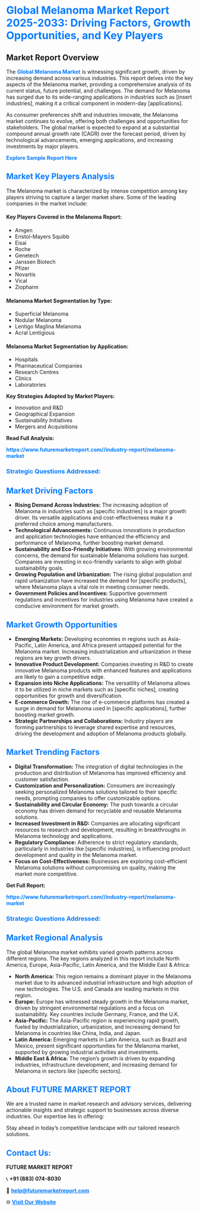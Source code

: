 <h1 style="color: #007BFF;">Global Melanoma Market Report 2025-2033: Driving Factors, Growth Opportunities, and Key Players</h1>

<section id="overview">
<h2>Market Report Overview</h2>
<p>The <a href="https://www.futuremarketreport.com//industry-report/melanoma-market" style="color: #007BFF; text-decoration: none;"><strong>Global Melanoma Market</strong></a> is witnessing significant growth, driven by increasing demand across various industries. This report delves into the key aspects of the Melanoma market, providing a comprehensive analysis of its current status, future potential, and challenges. The demand for Melanoma has surged due to its wide-ranging applications in industries such as [insert industries], making it a critical component in modern-day [applications].</p>
<p>As consumer preferences shift and industries innovate, the Melanoma market continues to evolve, offering both challenges and opportunities for stakeholders. The global market is expected to expand at a substantial compound annual growth rate (CAGR) over the forecast period, driven by technological advancements, emerging applications, and increasing investments by major players.</p>
</section>

<section id="overview">
<p><a href="https://www.futuremarketreport.com//request-sample/reportId=63642" style="color: #007BFF; text-decoration: none;"><strong>Explore Sample Report Here</strong></a></p>
</section>

<section id="key-players">
<h2 style="color: #007BFF;">Market Key Players Analysis</h2>
<p>The Melanoma market is characterized by intense competition among key players striving to capture a larger market share. Some of the leading companies in the market include:</p>
<h4>Key Players Covered in the Melanoma Report:</h4>
<ul><li>Amgen</li><li>Eristol-Mayers Squibb</li><li>Eisai</li><li>Roche</li><li>Genetech</li><li>Janssen Biotech</li><li>Pfizer</li><li>Novartis</li><li>Vical</li><li>Ziopharm</li></ul>
<h4>Melanoma Market Segmentation by Type:</h4>
<ul><li>Superficial Melanoma</li><li>Nodular Melanoma</li><li>Lentigo Maglina Melanoma</li><li>Acral Lentigious</li></ul>

<h4>Melanoma Market Segmentation by Application:</h4>
<ul><li>Hospitals</li><li>Pharmaceutical Companies</li><li>Research Centres</li><li>Clinics</li><li>Laboratories</li></ul>
<p><strong>Key Strategies Adopted by Market Players:</strong></p>
<ul>
<li>Innovation and R&D</li>
<li>Geographical Expansion</li>
<li>Sustainability Initiatives</li>
<li>Mergers and Acquisitions</li>
</ul>
</section>

<section>
<p><strong>Read Full Analysis: </strong></p><a href="https://www.futuremarketreport.com//industry-report/melanoma-market" style="color: #007BFF; text-decoration: none;"><strong>https://www.futuremarketreport.com//industry-report/melanoma-market</strong></a>
<h3 style="color: #007BFF;">Strategic Questions Addressed:</h3>
</section>

<section id="driving-factors">
<h2 style="color: #007BFF;">Market Driving Factors</h2>
<ul>
<li><strong>Rising Demand Across Industries:</strong> The increasing adoption of Melanoma in industries such as [specific industries] is a major growth driver. Its versatile applications and cost-effectiveness make it a preferred choice among manufacturers.</li>
<li><strong>Technological Advancements:</strong> Continuous innovations in production and application technologies have enhanced the efficiency and performance of Melanoma, further boosting market demand.</li>
<li><strong>Sustainability and Eco-Friendly Initiatives:</strong> With growing environmental concerns, the demand for sustainable Melanoma solutions has surged. Companies are investing in eco-friendly variants to align with global sustainability goals.</li>
<li><strong>Growing Population and Urbanization:</strong> The rising global population and rapid urbanization have increased the demand for [specific products], where Melanoma plays a vital role in meeting consumer needs.</li>
<li><strong>Government Policies and Incentives:</strong> Supportive government regulations and incentives for industries using Melanoma have created a conducive environment for market growth.</li>
</ul>
</section>

<section id="growth-opportunities">
<h2 style="color: #007BFF;">Market Growth Opportunities</h2>
<ul>
<li><strong>Emerging Markets:</strong> Developing economies in regions such as Asia-Pacific, Latin America, and Africa present untapped potential for the Melanoma market. Increasing industrialization and urbanization in these regions are key growth drivers.</li>
<li><strong>Innovative Product Development:</strong> Companies investing in R&D to create innovative Melanoma products with enhanced features and applications are likely to gain a competitive edge.</li>
<li><strong>Expansion into Niche Applications:</strong> The versatility of Melanoma allows it to be utilized in niche markets such as [specific niches], creating opportunities for growth and diversification.</li>
<li><strong>E-commerce Growth:</strong> The rise of e-commerce platforms has created a surge in demand for Melanoma used in [specific applications], further boosting market growth.</li>
<li><strong>Strategic Partnerships and Collaborations:</strong> Industry players are forming partnerships to leverage shared expertise and resources, driving the development and adoption of Melanoma products globally.</li>
</ul>
</section>

<section id="trending-factors">
<h2 style="color: #007BFF;">Market Trending Factors</h2>
<ul>
<li><strong>Digital Transformation:</strong> The integration of digital technologies in the production and distribution of Melanoma has improved efficiency and customer satisfaction.</li>
<li><strong>Customization and Personalization:</strong> Consumers are increasingly seeking personalized Melanoma solutions tailored to their specific needs, prompting companies to offer customizable options.</li>
<li><strong>Sustainability and Circular Economy:</strong> The push towards a circular economy has driven demand for recyclable and reusable Melanoma solutions.</li>
<li><strong>Increased Investment in R&D:</strong> Companies are allocating significant resources to research and development, resulting in breakthroughs in Melanoma technology and applications.</li>
<li><strong>Regulatory Compliance:</strong> Adherence to strict regulatory standards, particularly in industries like [specific industries], is influencing product development and quality in the Melanoma market.</li>
<li><strong>Focus on Cost-Effectiveness:</strong> Businesses are exploring cost-efficient Melanoma solutions without compromising on quality, making the market more competitive.</li>
</ul>
</section>

<section>
<p><strong>Get Full Report: </strong></p><a href="https://www.futuremarketreport.com//industry-report/melanoma-market" style="color: #007BFF; text-decoration: none;"><strong>https://www.futuremarketreport.com//industry-report/melanoma-market</strong></a>
<h3 style="color: #007BFF;">Strategic Questions Addressed:</h3>
</section>


<section id="regional-analysis">
<h2 style="color: #007BFF;">Market Regional Analysis</h2>
<p>The global Melanoma market exhibits varied growth patterns across different regions. The key regions analyzed in this report include North America, Europe, Asia-Pacific, Latin America, and the Middle East & Africa:</p>
<ul>
<li><strong>North America:</strong> This region remains a dominant player in the Melanoma market due to its advanced industrial infrastructure and high adoption of new technologies. The U.S. and Canada are leading markets in this region.</li>
<li><strong>Europe:</strong> Europe has witnessed steady growth in the Melanoma market, driven by stringent environmental regulations and a focus on sustainability. Key countries include Germany, France, and the U.K.</li>
<li><strong>Asia-Pacific:</strong> The Asia-Pacific region is experiencing rapid growth, fueled by industrialization, urbanization, and increasing demand for Melanoma in countries like China, India, and Japan.</li>
<li><strong>Latin America:</strong> Emerging markets in Latin America, such as Brazil and Mexico, present significant opportunities for the Melanoma market, supported by growing industrial activities and investments.</li>
<li><strong>Middle East & Africa:</strong> The region’s growth is driven by expanding industries, infrastructure development, and increasing demand for Melanoma in sectors like [specific sectors].</li>
</ul>
</section>

<footer>
<h2 style="color: #007BFF;">About FUTURE MARKET REPORT</h2>
<p>We are a trusted name in market research and advisory services, delivering actionable insights and strategic support to businesses across diverse industries. Our expertise lies in offering:</p>

<p>Stay ahead in today’s competitive landscape with our tailored research solutions.</p>

<h2 style="color: #007BFF;">Contact Us:</h2>
<p><strong>FUTURE MARKET REPORT</strong></p>
<p>📞 <strong>+91 (883) 074-8030</strong></p>
<p>📧 <strong><a href="mailto:help@futuremarketreport.com" style="color: #007BFF;">help@futuremarketreport.com</a></strong></p>
<p>🌐 <strong><a href="https://www.futuremarketreport.com/" style="color: #007BFF;">Visit Our Website</a></strong></p>
</footer>